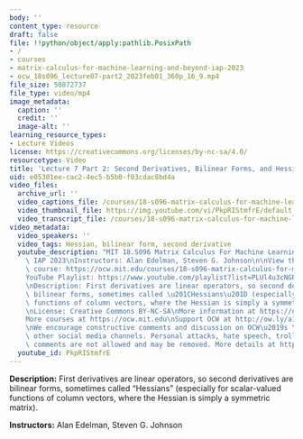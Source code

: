 ```yaml
---
body: ''
content_type: resource
draft: false
file: !!python/object/apply:pathlib.PosixPath
- /
- courses
- matrix-calculus-for-machine-learning-and-beyond-iap-2023
- ocw_18s096_lecture07-part2_2023feb01_360p_16_9.mp4
file_size: 50872737
file_type: video/mp4
image_metadata:
  caption: ''
  credit: ''
  image-alt: ''
learning_resource_types:
- Lecture Videos
license: https://creativecommons.org/licenses/by-nc-sa/4.0/
resourcetype: Video
title: 'Lecture 7 Part 2: Second Derivatives, Bilinear Forms, and Hessian Matrices'
uid: e05301ee-cac2-4ec5-b5b0-f03cdac8bd4a
video_files:
  archive_url: ''
  video_captions_file: /courses/18-s096-matrix-calculus-for-machine-learning-and-beyond-january-iap-2023/19fn4Quy6Akz0fP5-RDIHQp0dqMAl8mrH_transcript.webvtt
  video_thumbnail_file: https://img.youtube.com/vi/PkpRIStmfrE/default.jpg
  video_transcript_file: /courses/18-s096-matrix-calculus-for-machine-learning-and-beyond-january-iap-2023/19fn4Quy6Akz0fP5-RDIHQp0dqMAl8mrH_transcript.pdf
video_metadata:
  video_speakers: ''
  video_tags: Hessian, bilinear form, second derivative
  youtube_description: "MIT 18.S096 Matrix Calculus For Machine Learning And Beyond,\
    \ IAP 2023\nInstructors: Alan Edelman, Steven G. Johnson\n\nView the complete\
    \ course: https://ocw.mit.edu/courses/18-s096-matrix-calculus-for-machine-learning-and-beyond-january-iap-2023/\n\
    YouTube Playlist: https://www.youtube.com/playlist?list=PLUl4u3cNGP62EaLLH92E_VCN4izBKK6OE\n\
    \nDescription: First derivatives are linear operators, so second derivatives are\
    \ bilinear forms, sometimes called \u201CHessians\u201D (especially for scalar-valued\
    \ functions of column vectors, where the Hessian is simply a symmetric matrix).\n\
    \nLicense: Creative Commons BY-NC-SA\nMore information at https://ocw.mit.edu/terms\n\
    More courses at https://ocw.mit.edu\nSupport OCW at http://ow.ly/a1If50zVRlQ\n\
    \nWe encourage constructive comments and discussion on OCW\u2019s YouTube and\
    \ other social media channels. Personal attacks, hate speech, trolling, and inappropriate\
    \ comments are not allowed and may be removed. More details at https://ocw.mit.edu/comments.\n"
  youtube_id: PkpRIStmfrE
---
```

**Description:** First derivatives are linear operators, so second derivatives are bilinear forms, sometimes called “Hessians” (especially for scalar-valued functions of column vectors, where the Hessian is simply a symmetric matrix).

**Instructors:** Alan Edelman, Steven G. Johnson